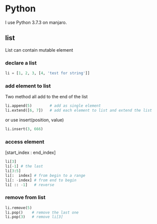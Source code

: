 # Python

I use Python 3.7.3 on manjaro.

## list
List can contain mutable element
### declare a list 
``` python
li = [1, 2, 3, [4, 'test for string']]
```
### add element to list 
Two method all add to the end of the list 
``` python
li.append(5)        # add as single element
li.extend([6, 7])   # add each element to list and extend the list
```
or use insert(position, value)
``` python
li.insert(3, 666)
```
### access element 
[start_index : end_index]
```python
li[3]
li[-1] # the last
li[3:5]
li[:  index] # from begin to a range
li[: -index] # from end to begin
li[ :: -1]   # reverse   
```
### remove from list 
```python
li.remove(5)
li.pop()    # remove the last one 
li.pop(3)   # remove li[3]
```